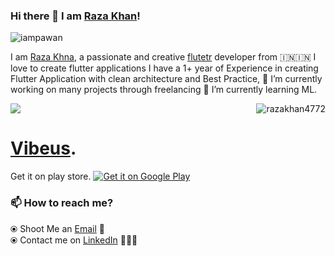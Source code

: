 ### Hi there 👋 I am [Raza Khan](https://www.linkedin.com/in/thisisrazakhan/)!
<div>
<p align="left"> <img src="https://komarev.com/ghpvc/?username=iampawan&label=Views&color=blue&style=plastic" alt="iampawan" />
</div>

I am [Raza Khna](https://instagram.com/thisisrazakhan), a passionate and creative [flutetr](https://flutter.dev/) developer from 🇮🇳🇮🇳 
I love to create flutter applications I have a 1+ year of Experience in creating Flutter Application with clean architecture and Best Practice,
🔭 I’m currently working on many projects through freelancing 🌱 I’m currently learning ML.


<img align="center" src="https://github-readme-stats.vercel.app/api/top-langs/?username=razakhan4772&theme=dark" />
<img align="right" src="https://github-readme-streak-stats.herokuapp.com/?user=razakhan4772&" alt="razakhan4772" />







# [Vibeus](https://github.com/vibeus-con).
Get it on play store.
<a href="https://play.google.com/store/apps/details?id=com.vc.vibeus&pcampaignid=pcampaignidMKT-Other-global-all-co-prtnr-py-PartBadge-Mar2515-1">
<img alt="Get it on Google Play" src="https://play.google.com/intl/en_us/badges/static/images/badges/en_badge_web_generic.png" />	</a>
 
 ### 📫 How to reach me?
  ⦿ Shoot Me an [Email](mailto:onlyforprofessionaluse08@gmail.com) 💌 <br>
  ⦿ Contact me on [LinkedIn](https://www.linkedin.com/in/thisisrazakhan) 👨🏻‍💻 <br>


